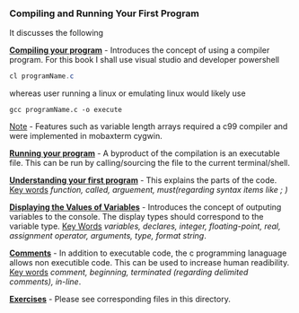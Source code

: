### Compiling and Running Your First Program

It discusses the following

**<u>Compiling your program</u>** - Introduces the concept of using a compiler program. For this book I shall use visual studio and developer powershell 

```powershell
cl programName.c
```

whereas user running a linux or emulating linux would likely use

```shell
gcc programName.c -o execute
```

<u>Note</u> - Features such as variable length arrays required a c99 compiler and were implemented in mobaxterm cygwin.

<u>**Running your program**</u> - A byproduct of the compilation is an executable file. This can be run by calling/sourcing the file to the current terminal/shell.

<u>**Understanding your first program**</u> - This explains the parts of the code. <u>Key words</u> *function, called, arguement, must(regarding syntax items like ; )*

**<u>Displaying the Values of Variables</u>** - Introduces the concept of outputing variables to the console. The display types should correspond to the variable type. <u>Key Words</u> *variables, declares, integer, floating-point, real, assignment operator, arguments, type, format string*.

**<u>Comments</u>** - In addition to executable code, the c programming lanaguage allows non executible code. This can be used to increase human readibility. <u>Key words</u> *comment, beginning, terminated (regarding delimited comments), in-line*.

**<u>Exercises</u>** - Please see corresponding files in this directory.

